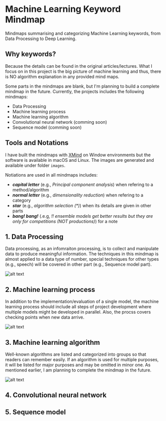 # Machine Learning Keyword Mindmap 
Mindmaps summarising and categorizing Machine Learning keywords, from Data Processing to Deep Learning.

## Why keywords?
Because the details can be found in the original articles/lectures. What I focus on in this project is the big picture of machine learning and thus, there is NO algorithm explanation in any provided mind maps.

Some parts in the mindmaps are blank, but I'm planning to build a complete mindmap in the future. Currently, the projects includes the following mindmaps:

 * Data Processing
 * Machine learning process
 * Machine learning algorithm
 * Convolutional neural network (comming soon)
 * Sequence model (comming soon)

## Tools and Notations

I have built the mindmaps with [XMind](https://www.xmind.net/) on Window environments but the software is available in macOS and Linux. The images are generated and available under folder `images`.

Notiations are used in all mindmaps includes:

 * ***capital letter*** (e.g., _Principal component analysis_) when refering to a method/algorithm
 * ***normal letter*** (e.g., _dimensionality reduction_) when refering to a category
 * ***star*** (e.g., _algorithm selection (*)_) when its details are given in other parts
 * ***bang! bang!*** (.e.g, _!! ensemble models get better results but they are only for competitions (NOT productions)_) for a note

## 1. Data Processing
Data processing, as an infomraiton processing, is to collect and manipulate data to produce meaningful information. The techniques in this mindmap is almost applied to a data type of number, special techniques for other types (e.g., speech) will be covered in other part (e.g., Sequence model part).

![alt text](https://github.com/Typhoon1089/machine-learning-keyword-mindmap/blob/master/images/Data%20Processing.png)

## 2. Machine learning process
In addition to the implementation/evaluation of a single model, the machine learning process should include all steps of project development where multiple models might be developed in parallel. Also, the procss covers checking points when new data arrive.

![alt text](https://github.com/Typhoon1089/machine-learning-keyword-mindmap/blob/master/images/Machine%20learning%20process.png)

## 3. Machine learning algorithm
Well-known algorithms are listed and categorized into groups so that readers can remember easily. If an algorithm is used for multiple purposes, it will be listed for major purposes and may be omitted in minor one. As mentioned earlier, I am planning to complete the mindmap in the future.

![alt text](https://github.com/Typhoon1089/machine-learning-keyword-mindmap/blob/master/images/Machine%20learning%20algorithm.png)

## 4. Convolutional neural network

## 5. Sequence model